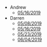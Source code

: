 * Andrew
    * [05/16/2019](Andrew/20190516.md)
* Darren
    * [05/08/2019](Darren/20190508.md)
    * [05/16/2019](Darren/20190516.md)
    * [05/23/2019](Darren/20190523.md)
    * [06/04/2019](Darren/20190604.md)
